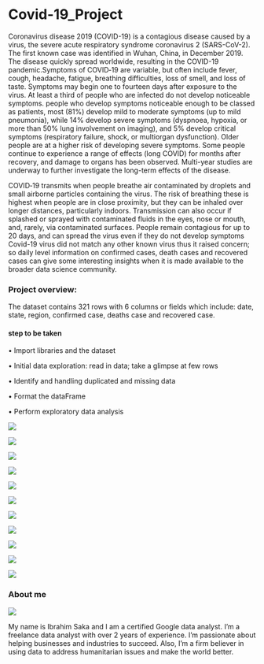 # Covid-19_Project
  Coronavirus disease 2019 (COVID-19) is a contagious disease caused by a virus, the severe acute respiratory syndrome coronavirus 2 (SARS-CoV-2). The first known case was identified in Wuhan, China, in December 2019. The disease quickly spread worldwide, resulting in the COVID-19 pandemic.Symptoms of COVID‑19 are variable, but often include fever, cough, headache, fatigue, breathing difficulties, loss of smell, and loss of taste. Symptoms may begin one to fourteen days after exposure to the virus. At least a third of people who are infected do not develop noticeable symptoms. people who develop symptoms noticeable enough to be classed as patients, most (81%) develop mild to moderate symptoms (up to mild pneumonia), while 14% develop severe symptoms (dyspnoea, hypoxia, or more than 50% lung involvement on imaging), and 5% develop critical symptoms (respiratory failure, shock, or multiorgan dysfunction). Older people are at a higher risk of developing severe symptoms. Some people continue to experience a range of effects (long COVID) for months after recovery, and damage to organs has been observed. Multi-year studies are underway to further investigate the long-term effects of the disease.
  
 COVID‑19 transmits when people breathe air contaminated by droplets and small airborne particles containing the virus. The risk of breathing these is highest when people are in close proximity, but they can be inhaled over longer distances, particularly indoors. Transmission can also occur if splashed or sprayed with contaminated fluids in the eyes, nose or mouth, and, rarely, via contaminated surfaces. People remain contagious for up to 20 days, and can spread the virus even if they do not develop symptoms
Covid-19 virus did not match any other known virus thus it raised concern; so daily level information on confirmed cases, death cases and recovered cases can give some interesting insights when it is made available to the broader data science community.

### Project overview: 
The dataset contains 321 rows with 6 columns or fields which include: date, state, region, confirmed case, deaths case and recovered case.
#### step to be taken 
• Import libraries and the dataset

•	Initial data exploration: read in data; take a glimpse at few rows

•	Identify and handling duplicated and missing data

• Format the dataFrame

•	Perform exploratory data analysis 
 

![](https://raw.githubusercontent.com/Hiibee/Covid-19_Project/2cd3b3b9f398a6a4fbb2f65f0109b2942e6c9278/images/1.png)



![](/images/2.png)



![](https://github.com/Hiibee/Covid-19_Project/blob/main/images/3.png)


![](https://github.com/Hiibee/Covid-19_Project/blob/main/images/4.png)


![](https://github.com/Hiibee/Covid-19_Project/blob/main/images/5.png)



![](https://github.com/Hiibee/Covid-19_Project/blob/main/images/6.png)

![](https://github.com/Hiibee/Covid-19_Project/blob/main/images/7.png)

![](https://github.com/Hiibee/Covid-19_Project/blob/main/images/8.png)

![](https://github.com/Hiibee/Covid-19_Project/blob/main/images/9.png)

![](https://github.com/Hiibee/Covid-19_Project/blob/main/images/10.png)

![](https://github.com/Hiibee/Covid-19_Project/blob/main/images/11.png)



### About me
![](/images/pass.png)

My name is Ibrahim Saka and I am a certified Google data analyst. I’m a freelance data analyst with over 2 years of experience. I’m passionate about helping businesses and industries to succeed. Also, I’m a firm believer in using data to address humanitarian issues and make the world better.
